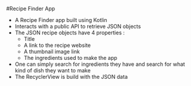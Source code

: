#Recipe Finder App
- A Recipe Finder app built using Kotlin 
- Interacts with a public API to retrieve JSON objects 
- The JSON recipe objects have 4 properties : 
    - Title 
    - A link to the recipe website
    - A thumbnail image link
    - The ingredients used to make the app
- One can simply search for ingredients they have and search for what kind of dish they want to make
- The RecyclerView is build with the JSON data
